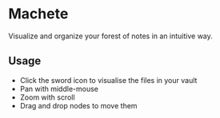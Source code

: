 # Machete

Visualize and organize your forest of notes in an intuitive way.

## Usage

- Click the sword icon to visualise the files in your vault
- Pan with middle-mouse
- Zoom with scroll
- Drag and drop nodes to move them